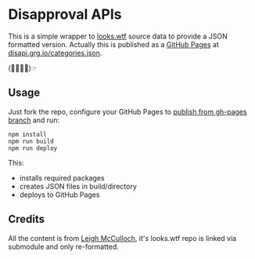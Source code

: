 # Disapproval APIs

This is a simple wrapper to [looks.wtf](https://github.com/leighmcculloch/looks.wtf) source data to provide a JSON formatted version. 
Actually this is published as a [GitHub Pages](https://pages.github.com/) at [disapi.grg.io/categories.json](http://disapi.grg.io/categories.json).  

(☞ﾟ∀ﾟ)☞

## Usage
Just fork the repo, configure your GitHub Pages to [publish from gh-pages branch](https://help.github.com/articles/configuring-a-publishing-source-for-github-pages/#enabling-github-pages-to-publish-your-site-from-master-or-gh-pages) and run:

```
npm install
npm run build
npm run deploy
```

This:

* installs required packages
* creates JSON files in build/directory
* deploys to GitHub Pages

## Credits
All the content is from [Leigh McCulloch](https://github.com/leighmcculloch), it's looks.wtf repo is linked via submodule and only re-formatted.
